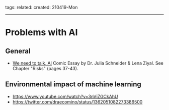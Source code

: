 tags: 
related: 
created: 210419-Mon

--- 

# Problems with AI

## General
- [We need to talk, AI](https://weneedtotalk.ai/) Comic Essay by Dr. Julia Schneider & Lena Ziyal. See Chapter "Risks" (pages 37-43).

## Environmental impact of machine learning

- https://www.youtube.com/watch?v=3nViZGCkAhU
- https://twitter.com/draecomino/status/1362051082273386500
